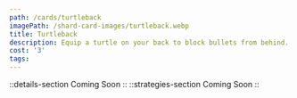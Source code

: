 ```yaml
---
path: /cards/turtleback
imagePath: /shard-card-images/turtleback.webp
title: Turtleback
description: Equip a turtle on your back to block bullets from behind.
cost: '3'
tags:
---
```

::details-section
Coming Soon
::
::strategies-section
Coming Soon
::